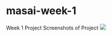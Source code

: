 # masai-week-1
Week 1 Project
Screenshots of Project
![](blob:https://imgur.com/39054356-6220-478b-8e9a-e366ad57a6f8)
